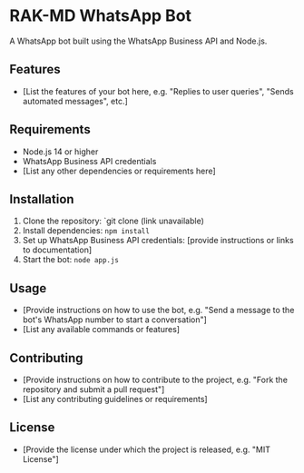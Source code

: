 # RAK-MD WhatsApp Bot

A WhatsApp bot built using the WhatsApp Business API and Node.js.

## Features

* [List the features of your bot here, e.g. "Replies to user queries", "Sends automated messages", etc.]

## Requirements

* Node.js 14 or higher
* WhatsApp Business API credentials
* [List any other dependencies or requirements here]

## Installation

1. Clone the repository: `git clone (link unavailable)
2. Install dependencies: `npm install`
3. Set up WhatsApp Business API credentials: [provide instructions or links to documentation]
4. Start the bot: `node app.js`

## Usage

* [Provide instructions on how to use the bot, e.g. "Send a message to the bot's WhatsApp number to start a conversation"]
* [List any available commands or features]

## Contributing

* [Provide instructions on how to contribute to the project, e.g. "Fork the repository and submit a pull request"]
* [List any contributing guidelines or requirements]

## License

* [Provide the license under which the project is released, e.g. "MIT License"]

